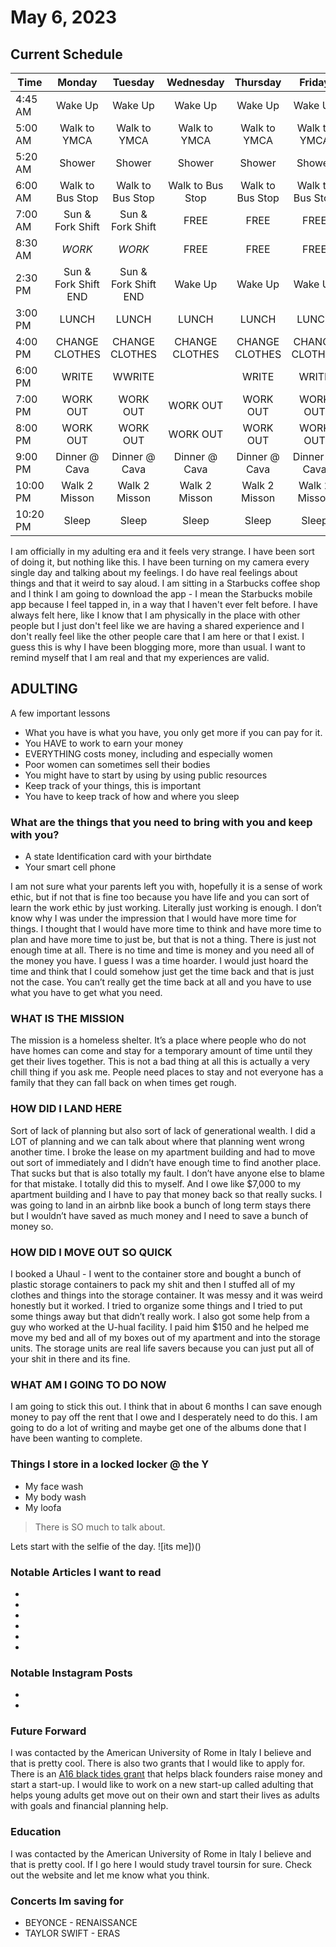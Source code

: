 # May 6, 2023

## Current Schedule

| Time         | Monday | Tuesday   | Wednesday | Thursday | Friday | Saturday | Sunday |
|-------------------|:------:|:---------:|:---------:|:--------:|:------:|:--------:|:------:|
| 4:45 AM      | Wake Up|  Wake Up |  Wake Up   |  Wake Up |Wake Up |  Wake Up | Wake Up|
| 5:00 AM      | Walk to YMCA |  Walk to YMCA |  Walk to YMCA   |  Walk to YMCA| Walk to YMCA | Move to Chapel | Move to Chapel |
| 5:20 AM      | Shower |  Shower |  Shower   |  Shower | Shower |  Sleep in Chapel | Sleep in Chapel |
| 6:00 AM      | Walk to Bus Stop|  Walk to Bus Stop |  Walk to Bus Stop   |  Walk to Bus Stop | Walk to Bus Stop |  Walk to Storage | Walk to Storage|
| 7:00 AM      | Sun & Fork Shift |  Sun & Fork Shift |  FREE   |  FREE  | FREE  |  Wake Up | Wake Up|
| 8:30 AM      | *WORK*|  *WORK* |  FREE  |  FREE | FREE|  Sun & Fork Shift  | Sun & Fork Shift |
| 2:30 PM      | Sun & Fork Shift END |  Sun & Fork Shift END |  Wake Up   |  Wake Up |Wake Up |  Sun & Fork Shift END | Sun & Fork Shift END|
| 3:00 PM      | LUNCH |  LUNCH |  LUNCH  | LUNCH | LUNCH | LUNCH | LUNCH |
| 4:00 PM      | CHANGE CLOTHES |  CHANGE CLOTHES |  CHANGE CLOTHES  | CHANGE CLOTHES | CHANGE CLOTHES | CHANGE CLOTHES |CHANGE CLOTHES |
| 6:00 PM      | WRITE |  WWRITE |     |  WRITE | WRITE |  WRITE | WRITE |
| 7:00 PM      | WORK OUT|  WORK OUT |  WORK OUT   |  WORK OUT | WORK OUT |  WORK OUT | WORK OUT |
| 8:00 PM      | WORK OUT|  WORK OUT |  WORK OUT   |  WORK OUT | WORK OUT |  WORK OUT | WORK OUT |
| 9:00 PM      | Dinner @ Cava | Dinner @ Cava | Dinner @ Cava | Dinner @ Cava  | Dinner @ Cava | Dinner @ Cava  | Dinner @ Cava |
| 10:00 PM     | Walk 2 Misson | Walk 2 Misson | Walk 2 Misson | Walk 2 Misson | Walk 2 Misson | Walk 2 Misson | Walk 2 Misson |
| 10:20 PM     | Sleep | Sleep | Sleep | Sleep | Sleep | Sleep | Sleep |


I am officially in my adulting era and it feels very strange. I have been sort of doing it, but nothing like this. I have been turning on my camera every single day and talking about my feelings. I do have real feelings about things and that it weird to say aloud. I am sitting in a Starbucks coffee shop and I think I am going to download the app - I mean the Starbucks mobile app because I feel tapped in, in a way that I haven't ever felt before. I have always felt here, like I know that I am physically in the place with other people but I just don't feel like we are having a shared experience and I don't really feel like the other people care that I am here or that I exist. I guess this is why I have been blogging more, more than usual. I want to remind myself that I am real and that my experiences are valid.

## ADULTING

A few important lessons
- What you have is what you have, you only get more if you can pay for it.
- You HAVE to work to earn your money
- EVERYTHING costs money, including and especially women
- Poor women can sometimes sell their bodies
- You might have to start by using by using public resources
- Keep track of your things, this is important
- You have to keep track of how and where you sleep

### What are the things that you need to bring with you and keep with you?
- A state Identification card with your birthdate 
- Your smart cell phone

I am not sure what your parents left you with, hopefully it is a sense of work ethic, but if not that is fine too because you have life and you can sort of learn the work ethic by just working. Literally just working is enough. I don’t know why I was under the impression that I would have more time for things. I thought that I would have more time to think and have more time to plan and have more time to just be, but that is not a thing. There is just not enough time at all. There is no time and time is money and you need all of the money you have. I guess I was a time hoarder. I would just hoard the time and think that I could somehow just get the time back and that is just not the case. You can’t really get the time back at all and you have to use what you have to get what you need. 

### WHAT IS THE MISSION
The mission is a homeless shelter. It’s a place where people who do not have homes can come and stay for a temporary amount of time until they get their lives together. This is not a bad thing at all this is actually a very chill thing if you ask me. People need places to stay and not everyone has a family that they can fall back on when times get rough. 

### HOW DID I LAND HERE
Sort of lack of planning but also sort of lack of generational wealth. I did a LOT of planning and we can talk about where that planning went wrong another time. I broke the lease on my apartment building and had to move out sort of immediately and I didn’t have enough time to find another place. That sucks but that is also totally my fault. I don’t have anyone else to blame for that mistake. I totally did this to myself. And I owe like $7,000 to my apartment building and I have to pay that money back so that really sucks. I was going to land in an airbnb like book a bunch of long term stays there but I wouldn’t have saved as much money and I need to save a bunch of money so.

### HOW DID I MOVE OUT SO QUICK
I booked a Uhaul - I went to the container store and bought a bunch of plastic storage containers to pack my shit and then I stuffed all of my clothes and things into the storage container. It was messy and it was weird honestly but it worked. I tried to organize some things and I tried to put some things away but that didn’t really work. I also got some help from a guy who worked at the U-hual facility. I paid him $150 and he helped me move my bed and all of my boxes out of my apartment and into the storage units. The storage units are real life savers because you can just put all of your shit in there and its fine.

### WHAT AM I GOING TO DO NOW
I am going to stick this out. I think that in about 6 months I can save enough money to pay off the rent that I owe and I desperately need to do this. I am going to do a lot of writing and maybe get one of the albums done that I have been wanting to complete.

### Things I store in a locked locker @ the Y
- My face wash
- My body wash
- My loofa

> There is SO much to talk about.

Lets start with the selfie of the day.
![its me])()

### Notable Articles I want to read

- []()
- []()
- []()
- []()
- []()
- []()

### Notable Instagram Posts

- []()
- []()

### Future Forward

I was contacted by the American University of Rome in Italy I believe and that is pretty cool. 
There is also two grants that I would like to apply for. There is an [A16 black tides grant](https://info.a16z.com/apply-to-talent-x-opportunity.html) that helps black founders raise money and start a start-up. I would like to work on a new start-up called adulting that helps young adults get move out on their own and start their lives as adults with goals and financial planning help.

### Education

I was contacted by the American University of Rome in Italy I believe and that is pretty cool. If I go here I would study travel toursin for sure. Check out the website and let me know what you think.

### Concerts Im saving for

- BEYONCE - RENAISSANCE
- TAYLOR SWIFT - ERAS
